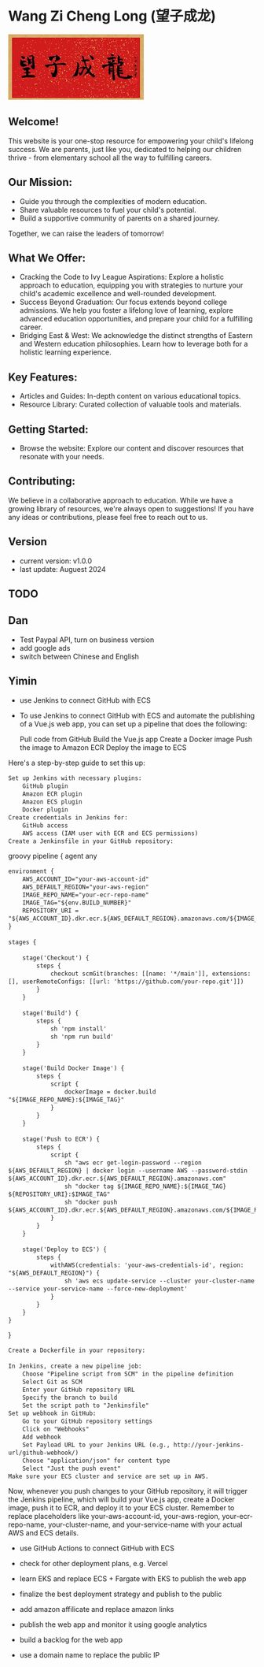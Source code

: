 # Wang Zi Cheng Long (望子成龙)

![home_logo](./src/assets/wangzichenglong.png)

## Welcome!

This website is your one-stop resource for empowering your child's lifelong success. We are parents, just like you, dedicated to helping our children thrive - from elementary school all the way to fulfilling careers.

## Our Mission:

   - Guide you through the complexities of modern education.
   - Share valuable resources to fuel your child's potential.
   - Build a supportive community of parents on a shared journey.

Together, we can raise the leaders of tomorrow!

## What We Offer:

   - Cracking the Code to Ivy League Aspirations: Explore a holistic approach to education, equipping you with strategies to nurture your child's academic excellence and well-rounded development.
   - Success Beyond Graduation: Our focus extends beyond college admissions. We help you foster a lifelong love of learning, explore advanced education opportunities, and prepare your child for a fulfilling career.
   - Bridging East & West: We acknowledge the distinct strengths of Eastern and Western education philosophies. Learn how to leverage both for a holistic learning experience.

## Key Features:

   - Articles and Guides: In-depth content on various educational topics.
   - Resource Library: Curated collection of valuable tools and materials.

## Getting Started:

   - Browse the website: Explore our content and discover resources that resonate with your needs.

## Contributing:

We believe in a collaborative approach to education. While we have a growing library of resources, we're always open to suggestions! If you have any ideas or contributions, please feel free to reach out to us.

## Version

- current version: v1.0.0
- last update: Auguest 2024

## TODO
## Dan
- Test Paypal API, turn on business version
- add google ads
- switch between Chinese and English

## Yimin
- use Jenkins to connect GitHub with ECS

- To use Jenkins to connect GitHub with ECS and automate the publishing of a Vue.js web app, you can set up a pipeline that does the following:

    Pull code from GitHub
    Build the Vue.js app
    Create a Docker image
    Push the image to Amazon ECR
    Deploy the image to ECS

Here's a step-by-step guide to set this up:

    Set up Jenkins with necessary plugins:
        GitHub plugin
        Amazon ECR plugin
        Amazon ECS plugin
        Docker plugin
    Create credentials in Jenkins for:
        GitHub access
        AWS access (IAM user with ECR and ECS permissions)
    Create a Jenkinsfile in your GitHub repository:

groovy
pipeline {
    agent any
    
    environment {
        AWS_ACCOUNT_ID="your-aws-account-id"
        AWS_DEFAULT_REGION="your-aws-region" 
        IMAGE_REPO_NAME="your-ecr-repo-name"
        IMAGE_TAG="${env.BUILD_NUMBER}"
        REPOSITORY_URI = "${AWS_ACCOUNT_ID}.dkr.ecr.${AWS_DEFAULT_REGION}.amazonaws.com/${IMAGE_REPO_NAME}"
    }
   
    stages {
        
        stage('Checkout') {
            steps {
                checkout scmGit(branches: [[name: '*/main']], extensions: [], userRemoteConfigs: [[url: 'https://github.com/your-repo.git']])
            }
        }
    
        stage('Build') {
            steps {
                sh 'npm install'
                sh 'npm run build'
            }
        }
    
        stage('Build Docker Image') {
            steps {
                script {
                    dockerImage = docker.build "${IMAGE_REPO_NAME}:${IMAGE_TAG}"
                }
            }
        }
   
        stage('Push to ECR') {
            steps {
                script {
                    sh "aws ecr get-login-password --region ${AWS_DEFAULT_REGION} | docker login --username AWS --password-stdin ${AWS_ACCOUNT_ID}.dkr.ecr.${AWS_DEFAULT_REGION}.amazonaws.com"
                    sh "docker tag ${IMAGE_REPO_NAME}:${IMAGE_TAG} ${REPOSITORY_URI}:$IMAGE_TAG"
                    sh "docker push ${AWS_ACCOUNT_ID}.dkr.ecr.${AWS_DEFAULT_REGION}.amazonaws.com/${IMAGE_REPO_NAME}:${IMAGE_TAG}"
                }
            }
        }
        
        stage('Deploy to ECS') {
            steps {
                withAWS(credentials: 'your-aws-credentials-id', region: "${AWS_DEFAULT_REGION}") {
                    sh 'aws ecs update-service --cluster your-cluster-name --service your-service-name --force-new-deployment'
                }
            }
        }
    }
}

    Create a Dockerfile in your repository:

    In Jenkins, create a new pipeline job:
        Choose "Pipeline script from SCM" in the pipeline definition
        Select Git as SCM
        Enter your GitHub repository URL
        Specify the branch to build
        Set the script path to "Jenkinsfile"
    Set up webhook in GitHub:
        Go to your GitHub repository settings
        Click on "Webhooks"
        Add webhook
        Set Payload URL to your Jenkins URL (e.g., http://your-jenkins-url/github-webhook/)
        Choose "application/json" for content type
        Select "Just the push event"
    Make sure your ECS cluster and service are set up in AWS.

Now, whenever you push changes to your GitHub repository, it will trigger the Jenkins pipeline, which will build your Vue.js app, create a Docker image, push it to ECR, and deploy it to your ECS cluster. Remember to replace placeholders like your-aws-account-id, your-aws-region, your-ecr-repo-name, your-cluster-name, and your-service-name with your actual AWS and ECS details.

- use GitHub Actions to connect GitHub with ECS
- check for other deployment plans, e.g.  Vercel
- learn EKS and replace ECS + Fargate with EKS to publish the web app
- finalize the best deployment strategy and publish to the public

- add amazon affilicate and replace amazon links
- publish the web app and monitor it using google analytics
- build a backlog for the web app
- use a domain name to replace the public IP
